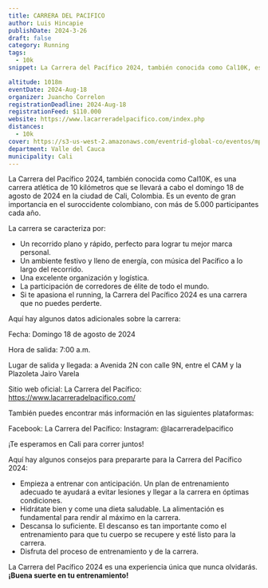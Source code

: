 ```yaml
---
title: CARRERA DEL PACIFICO
author: Luis Hincapie
publishDate: 2024-3-26
draft: false
category: Running
tags:
  - 10k
snippet: La Carrera del Pacífico 2024, también conocida como Cal10K, es una carrera atlética de 10 kilómetros que se llevará a cabo el domingo 18 de agosto de 2024 en la ciudad de Cali, Colombia. Es un evento de gran importancia en el suroccidente colombiano, con más de 5.000 participantes cada año.

altitude: 1018m
eventDate: 2024-Aug-18
organizer: Juancho Correlon
registrationDeadline: 2024-Aug-18
registrationFeed: $110.000
website: https://www.lacarreradelpacifico.com/index.php
distances:
  - 10k
cover: https://s3-us-west-2.amazonaws.com/eventrid-global-co/eventos/mptcf_lcdp2/42f9ddb7936b3ef5851ef4f6952f537f.jpg
department: Valle del Cauca
municipality: Cali
---
```


La Carrera del Pacífico 2024, también conocida como Cal10K, es una carrera atlética de 10 kilómetros que se llevará a cabo el domingo 18 de agosto de 2024 en la ciudad de Cali, Colombia. Es un evento de gran importancia en el suroccidente colombiano, con más de 5.000 participantes cada año.

La carrera se caracteriza por:

* Un recorrido plano y rápido, perfecto para lograr tu mejor marca personal.
* Un ambiente festivo y lleno de energía, con música del Pacífico a lo largo del recorrido.
* Una excelente organización y logística.
* La participación de corredores de élite de todo el mundo.
* Si te apasiona el running, la Carrera del Pacífico 2024 es una carrera que no puedes perderte.

Aquí hay algunos datos adicionales sobre la carrera:

Fecha: Domingo 18 de agosto de 2024

Hora de salida: 7:00 a.m.

Lugar de salida y llegada: a Avenida 2N con calle 9N, entre el CAM y la Plazoleta Jairo Varela

Sitio web oficial: La Carrera del Pacífico: https://www.lacarreradelpacifico.com/

También puedes encontrar más información en las siguientes plataformas:

Facebook: La Carrera del Pacífico:
Instagram: @lacarreradelpacifico

¡Te esperamos en Cali para correr juntos!

Aquí hay algunos consejos para prepararte para la Carrera del Pacífico 2024:

* Empieza a entrenar con anticipación. Un plan de entrenamiento adecuado te ayudará a evitar lesiones y llegar a la carrera en óptimas condiciones.
* Hidrátate bien y come una dieta saludable. La alimentación es fundamental para rendir al máximo en la carrera.
* Descansa lo suficiente. El descanso es tan importante como el entrenamiento para que tu cuerpo se recupere y esté listo para la carrera.
* Disfruta del proceso de entrenamiento y de la carrera.

La Carrera del Pacífico 2024 es una experiencia única que nunca olvidarás.
**¡Buena suerte en tu entrenamiento!**
